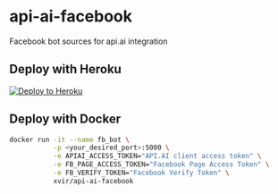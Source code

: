 # api-ai-facebook
Facebook bot sources for api.ai integration

## Deploy with Heroku
[![Deploy to Heroku](https://www.herokucdn.com/deploy/button.svg)](https://heroku.com/deploy)

## Deploy with Docker

```bash
docker run -it --name fb_bot \
           -p <your_desired_port>:5000 \
           -e APIAI_ACCESS_TOKEN="API.AI client access token" \
           -e FB_PAGE_ACCESS_TOKEN="Facebook Page Access Token" \
           -e FB_VERIFY_TOKEN="Facebook Verify Token" \
           xvir/api-ai-facebook
```